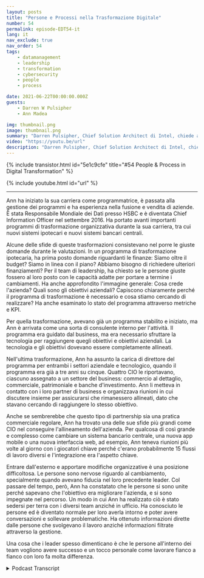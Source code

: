 ```yaml
---
layout: posts
title: "Persone e Processi nella Trasformazione Digitale"
number: 54
permalink: episode-EDT54-it
lang: it
nav_exclude: true
nav_order: 54
tags:
    - datamanagement
    - leadership
    - transformation
    - cybersecurity
    - people
    - process

date: 2021-06-22T00:00:00.000Z
guests:
    - Darren W Pulsipher
    - Ann Madea

img: thumbnail.png
image: thumbnail.png
summary: "Darren Pulsipher, Chief Solution Architect di Intel, chiede al suo ospite, Ann Madea, ex CIO di HSBC, di riflettere sul processo di grandi cambiamenti trasformazionali che ha guidato nelle organizzazioni."
video: "https://youtu.be/url"
description: "Darren Pulsipher, Chief Solution Architect di Intel, chiede al suo ospite, Ann Madea, ex CIO di HSBC, di riflettere sul processo di grandi cambiamenti trasformazionali che ha guidato nelle organizzazioni."
---
```


<div>
{% include transistor.html id="5e1c9cfe" title="#54 People & Process in Digital Transformation" %}

{% include youtube.html id="url" %}
</div>

---

Ann ha iniziato la sua carriera come programmatrice, è passata alla gestione dei programmi e ha esperienza nella fusione e vendita di aziende. È stata Responsabile Mondiale dei Dati presso HSBC e è diventata Chief Information Officer nel settembre 2016. Ha portato avanti importanti programmi di trasformazione organizzativa durante la sua carriera, tra cui nuovi sistemi ipotecari e nuovi sistemi bancari centrali.

Alcune delle sfide di queste trasformazioni consistevano nel porre le giuste domande durante le valutazioni. In un programma di trasformazione ipotecaria, ha prima posto domande riguardanti le finanze: Siamo oltre il budget? Siamo in linea con il piano? Abbiamo bisogno di richiedere ulteriori finanziamenti? Per il team di leadership, ha chiesto se le persone giuste fossero al loro posto con le capacità adatte per portare a termine i cambiamenti. Ha anche approfondito l'immagine generale: Cosa crede l'azienda? Quali sono gli obiettivi aziendali? Capiscono chiaramente perché il programma di trasformazione è necessario e cosa stiamo cercando di realizzare? Ha anche esaminato lo stato del programma attraverso metriche e KPI.

Per quella trasformazione, avevano già un programma stabilito e iniziato, ma Ann è arrivata come una sorta di consulente interno per l'attività. Il programma era guidato dal business, ma era necessario sfruttare la tecnologia per raggiungere quegli obiettivi e obiettivi aziendali. La tecnologia e gli obiettivi dovevano essere completamente allineati.

Nell'ultima trasformazione, Ann ha assunto la carica di direttore del programma per entrambi i settori aziendale e tecnologico, quando il programma era già a tre anni su cinque. Quattro CIO le riportavano, ciascuno assegnato a un settore del business: commercio al dettaglio, commerciale, patrimoniale e banche d'investimento. Ann li metteva in contatto con i loro partner di business e organizzava riunioni in cui discutere insieme per assicurarsi che rimanessero allineati, dato che stavano cercando di raggiungere lo stesso obiettivo.

Anche se sembrerebbe che questo tipo di partnership sia una pratica commerciale regolare, Ann ha trovato una delle sue sfide più grandi come CIO nel conseguire l'allineamento dell'azienda. Per qualcosa di così grande e complesso come cambiare un sistema bancario centrale, una nuova app mobile o una nuova interfaccia web, ad esempio, Ann teneva riunioni più volte al giorno con i giocatori chiave perché c'erano probabilmente 15 flussi di lavoro diversi e l'integrazione era l'aspetto chiave.

Entrare dall'esterno e apportare modifiche organizzative è una posizione difficoltosa. Le persone sono nervose riguardo al cambiamento, specialmente quando avevano fiducia nel loro precedente leader. Col passare del tempo, però, Ann ha constatato che le persone si sono unite perché sapevano che l'obiettivo era migliorare l'azienda, e si sono impegnate nel percorso. Un modo in cui Ann ha realizzato ciò è stato sedersi per terra con i diversi team anziché in ufficio. Ha conosciuto le persone ed è diventato normale per loro averla intorno e poter avere conversazioni e sollevare problematiche. Ha ottenuto informazioni dirette dalle persone che svolgevano il lavoro anziché informazioni filtrate attraverso la gestione.

Una cosa che i leader spesso dimenticano è che le persone all'interno dei team vogliono avere successo e un tocco personale come lavorare fianco a fianco con loro fa molta differenza.



<details>
<summary> Podcast Transcript </summary>

<p></p>

</details>
